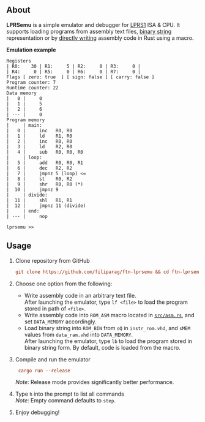 ## About

**LPRSemu** is a simple emulator and debugger for
[LPRS1](https://www.rt-rk.uns.ac.rs/?q=predmeti/e2/lprs-1-logi%C4%8Dko-projektovanje-ra%C4%8Dunarskih-sistema-1)
ISA & CPU. It supports loading programs from assembly text files,
[binary string](./src/asm.rs#L3-L9)
representation or by
[directly writing](./src/asm.rs#L14-L29)
assembly code in Rust using a macro.

**Emulation example**

```
Registers
| R0:    30 | R1:     5 | R2:     0 | R3:     0 |
| R4:     0 | R5:     0 | R6:     0 | R7:     0 |
Flags [ zero: true  ] [ sign: false ] [ carry: false ]
Program counter: 7
Runtime counter: 22
Data memory
|   0 |     0
|   1 |     5
|   2 |     6
| ··· |     0
Program memory
|     | main:
|   0 |     inc   R0, R0
|   1 |     ld    R1, R0
|   2 |     inc   R0, R0
|   3 |     ld    R2, R0
|   4 |     sub   R0, R0, R0
|     | loop:
|   5 |     add   R0, R0, R1
|   6 |     dec   R2, R2
|   7 |     jmpnz 5 (loop) <=
|   8 |     st    R0, R2
|   9 |     shr   R0, R0 (*)
|  10 |     jmpnz 9
|     | divide:
|  11 |     shl   R1, R1
|  12 |     jmpnz 11 (divide)
|     | end:
| ··· |     nop

lprsemu >>
```

## Usage
1) Clone repository from GitHub
    ```ini
    git clone https://github.com/filiparag/ftn-lprsemu && cd ftn-lprsemu
    ```

2) Choose one option from the following:
   - Write assembly code in an arbitrary text file.  
     After launching the emulator, type `lf <file>` to load the program stored in path of `<file>`.
   - Write assembly code into `ROM_ASM` macro located
     in [`src/asm.rs`](./src/asm.rs#L14-L29), and set `DATA_MEMORY` accordingly.
   - Load binary string into `ROM_BIN` from `oQ` in `instr_rom.vhd`, and
     `sMEM` values from `data_ram.vhd` into `DATA_MEMORY`.  
     After launching the emulator, type `lb` to load the program
     stored in binary string form. By default, code is loaded from the macro.

3) Compile and run the emulator
   ```ini
    cargo run --release
    ```
   _Note_: Release mode provides significantly better performance.

4) Type `h` into the prompt to list all commands  
   _Note_: Empty command defaults to `step`.
   
5) Enjoy debugging!
